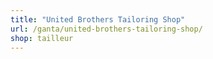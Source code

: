 ```yaml
---
title: "United Brothers Tailoring Shop"
url: /ganta/united-brothers-tailoring-shop/
shop: tailleur
---
```

